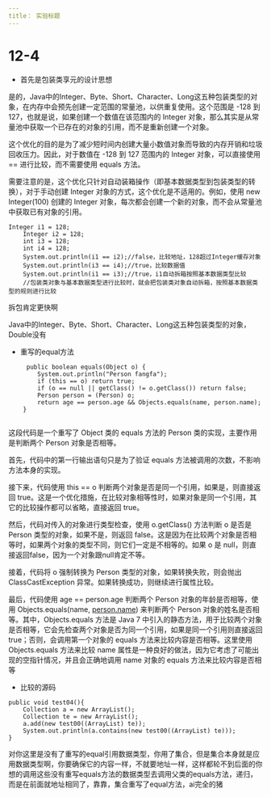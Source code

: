 ```yaml
---
title： 实验标题
---
```


# 12-4

- 首先是包装类享元的设计思想

是的，Java中的Integer、Byte、Short、Character、Long这五种包装类型的对象，在内存中会预先创建一定范围的常量池，以供重复使用。这个范围是 -128 到 127，也就是说，如果创建一个数值在该范围内的 Integer 对象，那么其实是从常量池中获取一个已存在的对象的引用，而不是重新创建一个对象。

这个优化的目的是为了减少短时间内创建大量小数值对象而导致的内存开销和垃圾回收压力。因此，对于数值在 -128 到 127 范围内的 Integer 对象，可以直接使用 == 进行比较，而不需要使用 equals 方法。

需要注意的是，这个优化只针对自动装箱操作（即基本数据类型到包装类型的转换），对于手动创建 Integer 对象的方式，这个优化是不适用的。例如，使用 new Integer(100) 创建的 Integer 对象，每次都会创建一个新的对象，而不会从常量池中获取已有对象的引用。

	Integer i1 = 128;
		Integer i2 = 128;
		int i3 = 128;
		int i4 = 128;
		System.out.println(i1 == i2);//false，比较地址，128超过Integer缓存对象
		System.out.println(i3 == i4);//true，比较数据值
		System.out.println(i1 == i3);//true，i1自动拆箱按照基本数据类型比较
	    //包装类对象与基本数据类型进行比较时，就会把包装类对象自动拆箱，按照基本数据类型的规则进行比较

拆包肯定更快啊

Java中的Integer、Byte、Short、Character、Long这五种包装类型的对象，Double没有



- 重写的equal方法

```
     public boolean equals(Object o) {
        System.out.println("Person fangfa");
        if (this == o) return true;
        if (o == null || getClass() != o.getClass()) return false;
        Person person = (Person) o;
        return age == person.age && Objects.equals(name, person.name);
    }


```

这段代码是一个重写了 Object 类的 equals 方法的 Person 类的实现，主要作用是判断两个 Person 对象是否相等。

首先，代码中的第一行输出语句只是为了验证 equals 方法被调用的次数，不影响方法本身的实现。

接下来，代码使用 this == o 判断两个对象是否是同一个引用，如果是，则直接返回 true。这是一个优化措施，在比较对象相等性时，如果对象是同一个引用，其它的比较操作都可以省略，直接返回 true。

然后，代码对传入的对象进行类型检查，使用 o.getClass() 方法判断 o 是否是 Person 类型的对象，如果不是，则返回 false。这是因为在比较两个对象是否相等时，如果两个对象的类型不同，则它们一定是不相等的。如果 o 是 null，则直接返回false，因为一个对象跟null肯定不等。

接着，代码将 o 强制转换为 Person 类型的对象，如果转换失败，则会抛出 ClassCastException 异常。如果转换成功，则继续进行属性比较。

最后，代码使用 age == person.age 判断两个 Person 对象的年龄是否相等，使用 Objects.equals(name, [person.name](http://person.name/)) 来判断两个 Person 对象的姓名是否相等。其中，Objects.equals 方法是 Java 7 中引入的静态方法，用于比较两个对象是否相等，它会先检查两个对象是否为同一个引用，如果是同一个引用则直接返回 true；否则，会调用第一个对象的 equals 方法来比较内容是否相等。这里使用 Objects.equals 方法来比较 name 属性是一种良好的做法，因为它考虑了可能出现的空指针情况，并且会正确地调用 name 对象的 equals 方法来比较内容是否相等



- 比较的源码

```
public void test04(){
    Collection a = new ArrayList();
    Collection te = new ArrayList();
    a.add(new test00((ArrayList) te));
    System.out.println(a.contains(new test00((ArrayList) te)));
}
```

对你这里是没有了重写的equal引用数据类型，你用了集合，但是集合本身就是应用数据类型啊，你要确保它的内容一样，不就要地址一样，这样都轮不到后面的你想的调用这些没有重写equals方法的数据类型去调用父类的equals方法，递归，而是在前面就地址相同了，靠靠，集合重写了equal方法，ai完全的猪



